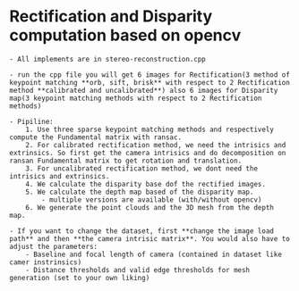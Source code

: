 # Rectification and Disparity computation based on opencv 

    - All implements are in stereo-reconstruction.cpp

    - run the cpp file you will get 6 images for Rectification(3 method of keypoint matching **orb, sift, brisk** with respect to 2 Rectification method **calibrated and uncalibrated**) also 6 images for Disparity map(3 keypoint matching methods with respect to 2 Rectification methods)

    - Pipiline: 
        1. Use three sparse keypoint matching methods and respectively compute the Fundamental matrix with ransac.
        2. For calibrated rectification method, we need the intrisics and extrinsics. So first get the camera intrisics and do decomposition on ransan Fundamental matrix to get rotation and translation.
        3. For uncalibrated rectification method, we dont need the intrisics and extrinsics.
        4. We calculate the disparity base dof the rectified images.
        5. We calculate the depth map based of the disparity map.
            - multiple versions are available (with/without opencv)
        6. We generate the point clouds and the 3D mesh from the depth map.

    - If you want to change the dataset, first **change the image load path** and then **the camera intrisic matrix**. You would also have to adjust the parameters:
        - Baseline and focal length of camera (contained in dataset like camer instrinsics)
        - Distance thresholds and valid edge thresholds for mesh generation (set to your own liking)
    

